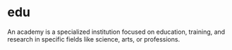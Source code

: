 # edu
 An academy is a specialized institution focused on education, training, and research in specific fields like science, arts, or professions. 

